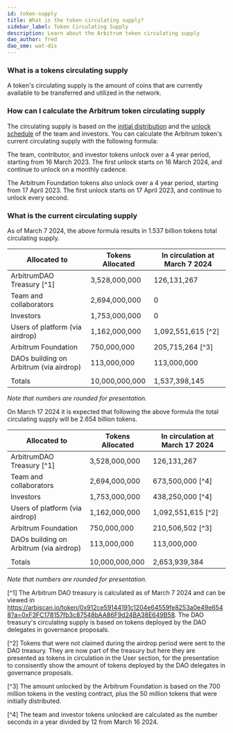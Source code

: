 ```yaml
---
id: token-supply
title: What is the token circulating supply?
sidebar_label: Token Circulating Supply
description: Learn about the Arbitrum token circulating supply
dao_author: fred
dao_sme: wat-dis
---
```


### What is a tokens circulating supply

A token's circulating supply is the amount of coins that are currently available to be transferred and utilized in the network. 

### How can I calculate the Arbitrum token circulating supply

The circulating supply is based on the [initial distribution](airdrop-eligibility-distribution#distribution-post-aips-11-and-12) and the [unlock schedule](airdrop-eligibility-distribution#vesting-and-lockup-details) of the team and investors.
You can calculate the Arbitrum token's current circulating supply with the following formula:

The team, contributor, and investor tokens unlock over a 4 year period, starting from 16 March 2023.
The first unlock starts on 16 March 2024, and continue to unlock on a monthly cadence.

The Arbitrum Foundation tokens also unlock over a 4 year period, starting from 17 April 2023.
The first unlock starts on 17 April 2023, and continue to unlock every second.


### What is the current circulating supply

As of March 7 2024, the above formula results in 1.537 billion tokens total circulating supply.

| Allocated to              | Tokens Allocated | In circulation at March 7 2024|
| ------------------------- | ---------------- | -------------- |
| ArbitrumDAO Treasury [^1]      | 3,528,000,000 | 126,131,267 |
| Team and collaborators    | 2,694,000,000 | 0 |
| Investors                 | 1,753,000,000 | 0 |
| Users of platform (via airdrop)    | 1,162,000,000 | 1,092,551,615 [^2] |
| Arbitrum Foundation                | 750,000,000   | 205,715,264 [^3] |
| DAOs building on Arbitrum (via airdrop) | 113,000,000   | 113,000,000 |
|                           |                  |                 |
| Totals                    | 10,000,000,000 | 1,537,398,145 |

_Note that numbers are rounded for presentation._



On March 17 2024 it is expected that following the above formula the total circulating supply will be 2.654 billion tokens.

| Allocated to              | Tokens Allocated | In circulation at March 17 2024 |
| ------------------------- | ---------------- | -------------- |
| ArbitrumDAO Treasury [^1]      | 3,528,000,000 | 126,131,267  |
| Team and collaborators    | 2,694,000,000 | 673,500,000 [^4] |
| Investors                 | 1,753,000,000 | 438,250,000 [^4] |
| Users of platform (via airdrop)        | 1,162,000,000 | 1,092,551,615 [^2] |
| Arbitrum Foundation                | 750,000,000   | 210,506,502 [^3]  |
| DAOs building on Arbitrum (via airdrop) | 113,000,000   | 113,000,000  |
|                           |                  |                 |
| Totals                    | 10,000,000,000 | 2,653,939,384 |


_Note that numbers are rounded for presentation._

[^1] The Arbitrum DAO treasury is calculated as of March 7 2024 and can be viewed in https://arbiscan.io/token/0x912ce59144191c1204e64559fe8253a0e49e6548?a=0xF3FC178157fb3c87548bAA86F9d24BA38E649B58. The DAO treasury's circulating supply is based on tokens deployed by the DAO delegates in governance proposals.

[^2] Tokens that were not claimed during the airdrop period were sent to the DAO treasury. They are now part of the treasury but here they are presented as tokens in circulation in the User section, for the presentation to consisently show the amount of tokens deployed by the DAO delegates in governance proposals.

[^3] The amount unlocked by the Arbitrum Foundation is based on the 700 million tokens in the vesting contract, plus the 50 million tokens that were initially distributed.

[^4] The team and investor tokens unlocked are calculated as the number seconds in a year divided by 12 from March 16 2024.
